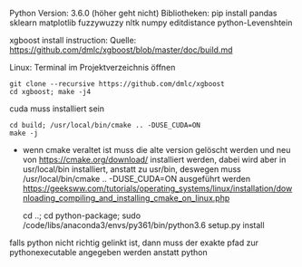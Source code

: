 Python Version: 3.6.0 (höher geht nicht)
Bibliotheken: pip install pandas sklearn matplotlib fuzzywuzzy nltk numpy editdistance python-Levenshtein 

xgboost install instruction:
Quelle: https://github.com/dmlc/xgboost/blob/master/doc/build.md

Linux:
Terminal im Projektverzeichnis öffnen

	git clone --recursive https://github.com/dmlc/xgboost
	cd xgboost; make -j4

cuda muss installiert sein

	cd build; /usr/local/bin/cmake .. -DUSE_CUDA=ON
	make -j

- wenn cmake veraltet ist muss die alte version gelöscht werden und neu von https://cmake.org/download/ installiert werden, dabei wird aber in usr/local/bin installiert, anstatt zu usr/bin, deswegen muss
	/usr/local/bin/cmake .. -DUSE_CUDA=ON 
ausgeführt werden
https://geeksww.com/tutorials/operating_systems/linux/installation/downloading_compiling_and_installing_cmake_on_linux.php


	cd ..; cd python-package; sudo /code/libs/anaconda3/envs/py361/bin/python3.6 setup.py install

falls python nicht richtig gelinkt ist, dann muss der exakte pfad zur pythonexecutable angegeben werden anstatt python